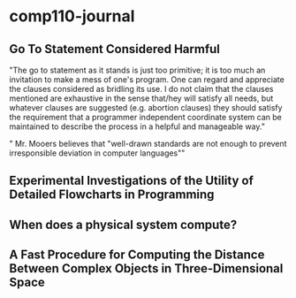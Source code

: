 # comp110-journal

## Go To Statement Considered Harmful

"The go to statement as it stands is just too primitive; it is too much an invitation to make a mess of one's program. One can regard and appreciate the clauses considered as bridling its use. I do not claim that the clauses mentioned are exhaustive in the sense that/hey will satisfy all needs, but whatever clauses are suggested (e.g. abortion clauses) they should satisfy the requirement that a programmer independent coordinate system can be maintained to describe the process in a helpful and manageable way."

" Mr. Mooers believes that "well-drawn standards are not enough to prevent irresponsible deviation in computer languages""

## Experimental Investigations of the Utility of Detailed Flowcharts in Programming 


## When does a physical system compute? 


## A Fast Procedure for Computing the Distance Between Complex Objects in Three-Dimensional Space

